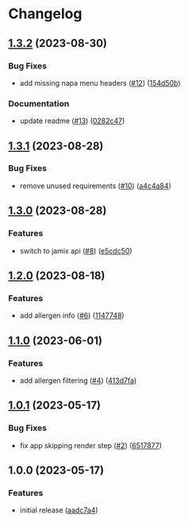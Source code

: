 # Changelog

## [1.3.2](https://github.com/jkerola/jmenu/compare/v1.3.1...v1.3.2) (2023-08-30)


### Bug Fixes

* add missing napa menu headers ([#12](https://github.com/jkerola/jmenu/issues/12)) ([154d50b](https://github.com/jkerola/jmenu/commit/154d50b0ec00331ea2c90c392470b8d6b4f78d2c))


### Documentation

* update readme ([#13](https://github.com/jkerola/jmenu/issues/13)) ([0282c47](https://github.com/jkerola/jmenu/commit/0282c4782e15a7f4b22db8dcd527fd58c83e9ffd))

## [1.3.1](https://github.com/jkerola/jmenu/compare/v1.3.0...v1.3.1) (2023-08-28)


### Bug Fixes

* remove unused requirements ([#10](https://github.com/jkerola/jmenu/issues/10)) ([a4c4a84](https://github.com/jkerola/jmenu/commit/a4c4a84221ab66d3014bd1d7e56792f437bc94de))

## [1.3.0](https://github.com/jkerola/jmenu/compare/v1.2.0...v1.3.0) (2023-08-28)


### Features

* switch to jamix api ([#8](https://github.com/jkerola/jmenu/issues/8)) ([e5cdc50](https://github.com/jkerola/jmenu/commit/e5cdc508e693b8149c6dce642944bc1cf1a385a2))

## [1.2.0](https://github.com/jkerola/jmenu/compare/v1.1.0...v1.2.0) (2023-08-18)


### Features

* add allergen info ([#6](https://github.com/jkerola/jmenu/issues/6)) ([1147748](https://github.com/jkerola/jmenu/commit/11477487ce45a74dfbc2bec0af0b0a3f5092a4e7))

## [1.1.0](https://github.com/jkerola/jmenu/compare/v1.0.1...v1.1.0) (2023-06-01)


### Features

* add allergen filtering ([#4](https://github.com/jkerola/jmenu/issues/4)) ([413d7fa](https://github.com/jkerola/jmenu/commit/413d7fa420514660a9fe2e7c509e69f051d3b6ad))

## [1.0.1](https://github.com/jkerola/jmenu/compare/v1.0.0...v1.0.1) (2023-05-17)


### Bug Fixes

* fix app skipping render step ([#2](https://github.com/jkerola/jmenu/issues/2)) ([6517877](https://github.com/jkerola/jmenu/commit/65178779adacaad01da983068f3c83619587740d))

## 1.0.0 (2023-05-17)


### Features

* initial release ([aadc7a4](https://github.com/jkerola/jmenu/commit/aadc7a45a55cada622974cfc1e47ffd622370c25))
